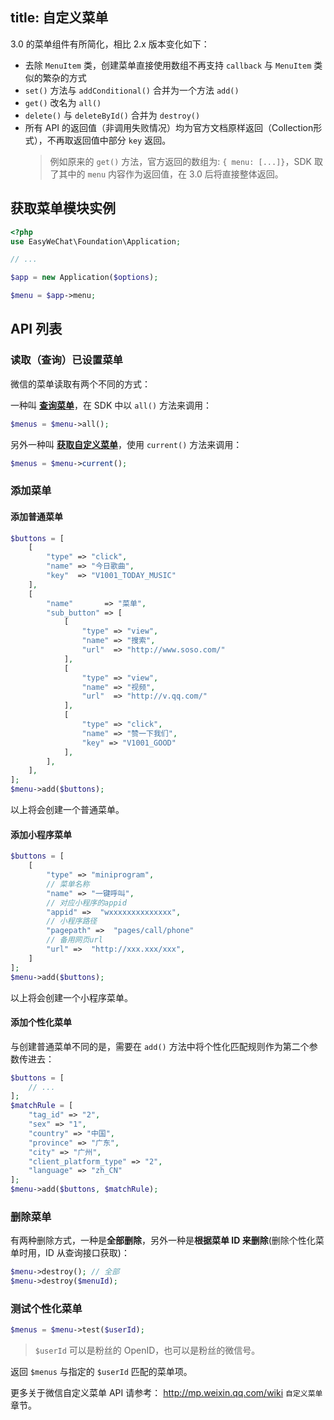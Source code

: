 title: 自定义菜单
---

3.0 的菜单组件有所简化，相比 2.x 版本变化如下：

- 去除 `MenuItem` 类，创建菜单直接使用数组不再支持 `callback` 与 `MenuItem` 类似的繁杂的方式
- `set()` 方法与 `addConditional()` 合并为一个方法 `add()`
- `get()` 改名为 `all()`
- `delete()` 与 `deleteById()` 合并为 `destroy()`
- 所有 API 的返回值（非调用失败情况）均为官方文档原样返回（Collection形式），不再取返回值中部分 `key` 返回。
  > 例如原来的 `get()` 方法，官方返回的数组为: `{ menu: [...]}`，SDK 取了其中的 `menu` 内容作为返回值，在 3.0 后将直接整体返回。

## 获取菜单模块实例

```php
<?php
use EasyWeChat\Foundation\Application;

// ...

$app = new Application($options);

$menu = $app->menu;
```

## API 列表

### 读取（查询）已设置菜单

微信的菜单读取有两个不同的方式：

一种叫 **[查询菜单](http://mp.weixin.qq.com/wiki/5/f287d1a5b78a35a8884326312ac3e4ed.html)**，在 SDK 中以 `all()` 方法来调用：

```php
$menus = $menu->all();
```

另外一种叫 **[获取自定义菜单](http://mp.weixin.qq.com/wiki/14/293d0cb8de95e916d1216a33fcb81fd6.html)**，使用 `current()` 方法来调用：

```php
$menus = $menu->current();
```

### 添加菜单

#### 添加普通菜单

```php
$buttons = [
    [
        "type" => "click",
        "name" => "今日歌曲",
        "key"  => "V1001_TODAY_MUSIC"
    ],
    [
        "name"       => "菜单",
        "sub_button" => [
            [
                "type" => "view",
                "name" => "搜索",
                "url"  => "http://www.soso.com/"
            ],
            [
                "type" => "view",
                "name" => "视频",
                "url"  => "http://v.qq.com/"
            ],
            [
                "type" => "click",
                "name" => "赞一下我们",
                "key" => "V1001_GOOD"
            ],
        ],
    ],
];
$menu->add($buttons);
```

以上将会创建一个普通菜单。

#### 添加小程序菜单

```php
$buttons = [
    [
        "type" => "miniprogram",
        // 菜单名称
        "name" => "一键呼叫",
        // 对应小程序的appid
        "appid" =>  "wxxxxxxxxxxxxxx",
        // 小程序路径
        "pagepath" =>  "pages/call/phone"
        // 备用网页url
        "url" =>  "http://xxx.xxx/xxx",
    ]
];
$menu->add($buttons);
```

以上将会创建一个小程序菜单。

#### 添加个性化菜单

与创建普通菜单不同的是，需要在 `add()` 方法中将个性化匹配规则作为第二个参数传进去：

```php
$buttons = [
    // ...
];
$matchRule = [
    "tag_id" => "2",
    "sex" => "1",
    "country" => "中国",
    "province" => "广东",
    "city" => "广州",
    "client_platform_type" => "2",
    "language" => "zh_CN"
];
$menu->add($buttons, $matchRule);
```

### 删除菜单

有两种删除方式，一种是**全部删除**，另外一种是**根据菜单 ID 来删除**(删除个性化菜单时用，ID 从查询接口获取)：

```php
$menu->destroy(); // 全部
$menu->destroy($menuId);
```

### 测试个性化菜单

```php
$menus = $menu->test($userId);
```

> `$userId` 可以是粉丝的 OpenID，也可以是粉丝的微信号。

返回 `$menus` 与指定的 `$userId` 匹配的菜单项。

更多关于微信自定义菜单 API 请参考： http://mp.weixin.qq.com/wiki `自定义菜单` 章节。
